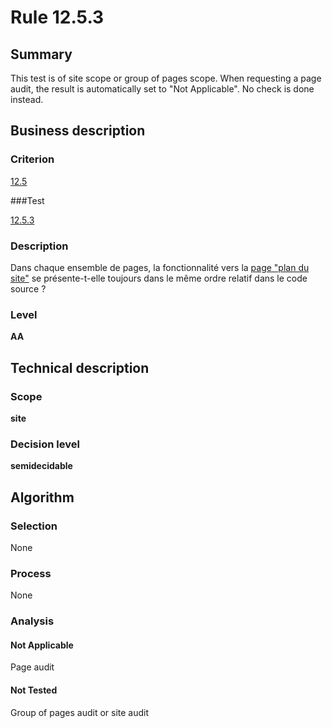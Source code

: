 # Rule 12.5.3

## Summary

This test is of site scope or group of pages scope. When requesting a page audit, the result is automatically set to "Not Applicable". No check is done instead.

## Business description

### Criterion

[12.5](http://references.modernisation.gouv.fr/referentiel-technique-0#crit-12-5)

###Test

[12.5.3](http://references.modernisation.gouv.fr/referentiel-technique-0#test-12-5-3)

### Description

Dans chaque ensemble de pages, la fonctionnalit&eacute; vers la <a href="http://references.modernisation.gouv.fr/referentiel-technique-0#mPlanSite">page "plan du site"</a> se pr&eacute;sente-t-elle toujours dans le m&ecirc;me ordre relatif dans le code source ?

### Level

**AA**

## Technical description

### Scope

**site**

### Decision level

**semidecidable**

## Algorithm

### Selection

None

### Process

None

### Analysis

#### Not Applicable

Page audit 

#### Not Tested

Group of pages audit or site audit
